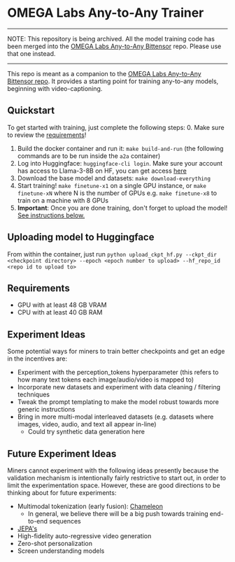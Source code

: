 # OMEGA Labs Any-to-Any Trainer

---
NOTE: This repository is being archived. All the model training code has been merged into the [OMEGA Labs Any-to-Any Bittensor](https://github.com/omegalabsinc/omegalabs-anytoany-bittensor) repo. Please use that one instead.

---

This repo is meant as a companion to the [OMEGA Labs Any-to-Any Bittensor repo](https://github.com/omegalabsinc/omegalabs-anytoany-bittensor). It provides a starting point for training any-to-any models, beginning with video-captioning.

## Quickstart
To get started with training, just complete the following steps:
0. Make sure to review the [requirements](#requirements)!
1. Build the docker container and run it: `make build-and-run`
(the following commands are to be run inside the `a2a` container)
2. Log into Huggingface: `huggingface-cli login`. Make sure your account has access to Llama-3-8B on HF, you can get access [here](https://huggingface.co/meta-llama/Meta-Llama-3-8B)
3. Download the base model and datasets: `make download-everything`
4. Start training! `make finetune-x1` on a single GPU instance, or `make finetune-xN` where N is the number of GPUs e.g. `make finetune-x8` to train on a machine with 8 GPUs
5. **Important**: Once you are done training, don't forget to upload the model! [See instructions below.](#uploading-model-to-huggingface)

## Uploading model to Huggingface
From within the container, just run `python upload_ckpt_hf.py --ckpt_dir <checkpoint directory> --epoch <epoch number to upload> --hf_repo_id <repo id to upload to>`

## Requirements
- GPU with at least 48 GB VRAM
- CPU with at least 40 GB RAM

## Experiment Ideas
Some potential ways for miners to train better checkpoints and get an edge in the incentives are:
- Experiment with the perception_tokens hyperparameter (this refers to how many text tokens each image/audio/video is mapped to)
- Incorporate new datasets and experiment with data cleaning / filtering techniques
- Tweak the prompt templating to make the model robust towards more generic instructions
- Bring in more multi-modal interleaved datasets (e.g. datasets where images, video, audio, and text all appear in-line)
  - Could try synthetic data generation here

## Future Experiment Ideas
Miners cannot experiment with the following ideas presently because the validation mechanism is intentionally fairly restrictive to start out, in order to limit the experimentation space. However, these are good directions to be thinking about for future experiments:
- Multimodal tokenization (early fusion): [Chameleon](https://arxiv.org/abs/2405.09818)
  - In general, we believe there will be a big push towards training end-to-end sequences 
- [JEPA's](https://ai.meta.com/blog/v-jepa-yann-lecun-ai-model-video-joint-embedding-predictive-architecture/)
- High-fidelity auto-regressive video generation
- Zero-shot personalization
- Screen understanding models
